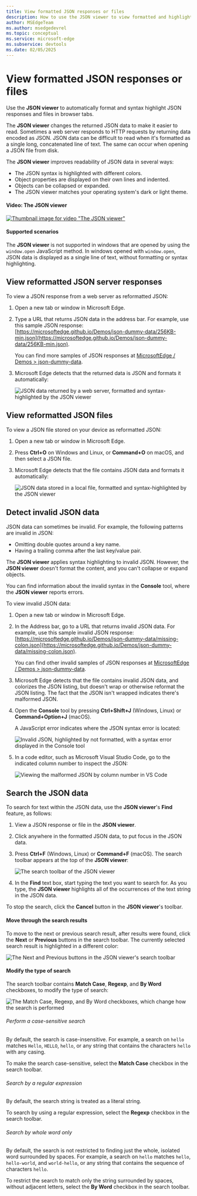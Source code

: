 ```yaml
---
title: View formatted JSON responses or files
description: How to use the JSON viewer to view formatted and highlighted JSON responses in a browser tab.
author: MSEdgeTeam
ms.author: msedgedevrel
ms.topic: conceptual
ms.service: microsoft-edge
ms.subservice: devtools
ms.date: 02/05/2025
---
```

# View formatted JSON responses or files

Use the **JSON viewer** to automatically format and syntax highlight JSON responses and files in browser tabs.

The **JSON viewer** changes the returned JSON data to make it easier to read. Sometimes a web server responds to HTTP requests by returning data encoded as JSON.  JSON data can be difficult to read when it's formatted as a single long, concatenated line of text. The same can occur when opening a JSON file from disk.

The **JSON viewer** improves readability of JSON data in several ways:

*  The JSON syntax is highlighted with different colors.
*  Object properties are displayed on their own lines and indented.
*  Objects can be collapsed or expanded.
*  The JSON viewer matches your operating system's dark or light theme.


<!-- ------------------------------ -->
#### Video: The JSON viewer

[![Thumbnail image for video "The JSON viewer"](./json-viewer-images/json-viewer.png)](https://www.youtube.com/watch?v=DO7V6lw1SWA)


<!-- ------------------------------ -->
#### Supported scenarios

The **JSON viewer** is not supported in windows that are opened by using the `window.open` JavaScript method. In windows opened with `window.open`, JSON data is displayed as a single line of text, without formatting or syntax highlighting.


<!-- ====================================================================== -->
## View reformatted JSON server responses

To view a JSON response from a web server as reformatted JSON:

1. Open a new tab or window in Microsoft Edge.

1. Type a URL that returns JSON data in the address bar. For example, use this sample JSON response: [https://microsoftedge.github.io/Demos/json-dummy-data/256KB-min.json](https://microsoftedge.github.io/Demos/json-dummy-data/256KB-min.json).

   You can find more samples of JSON responses at [MicrosoftEdge / Demos > json-dummy-data](https://microsoftedge.github.io/Demos/json-dummy-data/).

1. Microsoft Edge detects that the returned data is JSON and formats it automatically:

   ![JSON data returned by a web server, formatted and syntax-highlighted by the JSON viewer](./json-viewer-images/json-response.png)


<!-- ====================================================================== -->
## View reformatted JSON files

To view a JSON file stored on your device as reformatted JSON:

1. Open a new tab or window in Microsoft Edge.

1. Press **Ctrl+O** on Windows and Linux, or **Command+O** on macOS, and then select a JSON file.

1. Microsoft Edge detects that the file contains JSON data and formats it automatically:

   ![JSON data stored in a local file, formatted and syntax-highlighted by the JSON viewer](./json-viewer-images/json-file.png)


<!-- ====================================================================== -->
## Detect invalid JSON data

JSON data can sometimes be invalid. For example, the following patterns are invalid in JSON:

*  Omitting double quotes around a key name.
*  Having a trailing comma after the last key/value pair.

The **JSON viewer** applies syntax highlighting to invalid JSON. However, the **JSON viewer** doesn't format the content, and you can't collapse or expand objects.

You can find information about the invalid syntax in the **Console** tool, where the **JSON viewer** reports errors.

To view invalid JSON data:

1. Open a new tab or window in Microsoft Edge.

1. In the Address bar, go to a URL that returns invalid JSON data.  For example, use this sample invalid JSON response: [https://microsoftedge.github.io/Demos/json-dummy-data/missing-colon.json](https://microsoftedge.github.io/Demos/json-dummy-data/missing-colon.json).

   You can find other invalid samples of JSON responses at [MicrosoftEdge / Demos > json-dummy-data](https://microsoftedge.github.io/Demos/json-dummy-data/#invalid-json).

1. Microsoft Edge detects that the file contains invalid JSON data, and colorizes the JSON listing, but doesn't wrap or otherwise reformat the JSON listing.  The fact that the JSON isn't wrapped indicates there's malformed JSON.

1. Open the **Console** tool by pressing **Ctrl+Shift+J** (Windows, Linux) or **Command+Option+J** (macOS).

   A JavaScript error indicates where the JSON syntax error is located:

   ![Invalid JSON, highlighted by not formatted, with a syntax error displayed in the Console tool](./json-viewer-images/invalid-json.png)

1. In a code editor, such as Microsoft Visual Studio Code, go to the indicated column number to inspect the JSON:

   ![Viewing the malformed JSON by column number in VS Code](./json-viewer-images/column-number.png)


<!-- ====================================================================== -->
## Search the JSON data

To search for text within the JSON data, use the **JSON viewer**'s **Find** feature, as follows:

1. View a JSON response or file in the **JSON viewer**.

1. Click anywhere in the formatted JSON data, to put focus in the JSON data.

1. Press **Ctrl+F** (Windows, Linux) or **Command+F** (macOS). The search toolbar appears at the top of the **JSON viewer**:
  
   ![The search toolbar of the JSON viewer](./json-viewer-images/search.png)

1. In the **Find** text box, start typing the text you want to search for.  As you type, the **JSON viewer** highlights all of the occurrences of the text string in the JSON data.

To stop the search, click the **Cancel** button in the **JSON viewer**'s toolbar.


<!-- ------------------------------ -->
#### Move through the search results

To move to the next or previous search result, after results were found, click the **Next** or **Previous** buttons in the search toolbar.  The currently selected search result is highlighted in a different color:

![The Next and Previous buttons in the JSON viewer's search toolbar](./json-viewer-images/search-move.png)


<!-- ------------------------------ -->
#### Modify the type of search

The search toolbar contains **Match Case**, **Regexp**, and **By Word** checkboxes, to modify the type of search:

![The Match Case, Regexp, and By Word checkboxes, which change how the search is performed](./json-viewer-images/search-modes.png)


<!-- ---------- -->
###### Perform a case-sensitive search

By default, the search is case-insensitive.  For example, a search on `hello` matches `Hello`, `HELLO`, `hello`, or any string that contains the characters `hello` with any casing.

To make the search case-sensitive, select the **Match Case** checkbox in the search toolbar.


<!-- ---------- -->
###### Search by a regular expression

By default, the search string is treated as a literal string.

To search by using a regular expression, select the **Regexp** checkbox in the search toolbar.


<!-- ---------- -->
###### Search by whole word only

By default, the search is not restricted to finding just the whole, isolated word surrounded by spaces.  For example, a search on `hello` matches `hello`, `hello-world`, and `world-hello`, or any string that contains the sequence of characters `hello`.

To restrict the search to match only the string surrounded by spaces, without adjacent letters, select the **By Word** checkbox in the search toolbar.
